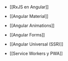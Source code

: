     
- [[RxJS en Angular]]
	
- [[Angular Material]]
	
- [[Angular Animations]]
	
- [[Angular Forms]]
	
- [[Angular Universal (SSR)]]
	
- [[Service Workers y PWA]]